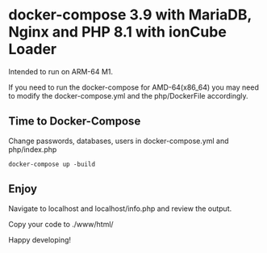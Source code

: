 # docker-compose 3.9 with MariaDB, Nginx and PHP 8.1 with ionCube Loader

Intended to run on ARM-64 M1. 

If you need to run the docker-compose for AMD-64(x86_64) you may need to modify the docker-compose.yml and the php/DockerFile accordingly.

## Time to Docker-Compose

Change passwords, databases, users in docker-compose.yml and php/index.php

`docker-compose up -build`


## Enjoy 

Navigate to localhost and localhost/info.php  and review the output.

Copy your code  to ./www/html/ 

Happy developing!




